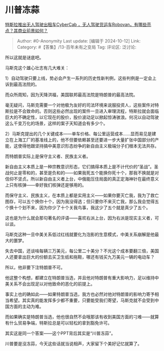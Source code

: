 # 川普冻蒜
[特斯拉推出无人驾驶出租车CyberCab ，无人驾驶货运车Robovan，有哪些亮点？其商业前景如何？](https://www.zhihu.com/question/814299278/answer/4829084980)

> Author: #0-Anonymity
> Last update: [编辑于 2024-10-12]
> Link:
> Category: #【答集】/13-百年未有之变局 
> Tag: 
> 评论区:
> 泛讨论:

所以这就是谜底吧。

马斯克这个雄心壮志有几大难关：

1）自动驾驶只要上线，势必会产生一系列的历史性新判例，这些判例是一定会上诉到最高法院的。

而众所周知，因为天降洪福，美国联邦最高法院是特朗普的最高法院。

毫无疑问，马斯克需要一个对他极为友好的司法环境来说服投资人，这些案件对特斯拉是不会致命的。否则这些必然出现的案件一旦进入审理流程，特斯拉就会面临巨大的不确定性，以它现在的股价，股价波动足以掀起惊涛骇浪。何况以自动驾驶这么千变万化的场景，这样的案子天知道会有多少个。

2）马斯克提出的几个关键成本——单车价格、每公里运营成本……显而易见是建立在上海工厂的基准线上的，他不但要依赖甚至还要进一步大量扩张中国部分的产能，这使得他跟坚持搞中美意识形态纷争的新自由主义极端分子们根本无法共存。

而特朗普实际上是保守主义者、民族主义者。

新自由主义本质上是一种宗教意识形态，它们搞得本质上是不计代价的“圣战”。圣战何止是零和的，甚至是负和的——如果我死五个能换你死十个，那我不换就是对信仰不坚贞。所以新自由主义者上台，中俄能压住局面的真正定海神针在最终意义上只有核弹——幸好我们核弹还是够用的。

而保守主义、民族主义，在本质上都是实用主义——如果你要灭亡我，我为了救亡图存，可以五个换你十个，因为我没得选；但只要你不来灭亡我，那么我会觉得五个换十个划不来，因为你少了十个关我鸟事，我这少了五个就是真少了五个。

这也是为什么就会那句著名的评语——喜欢右派上台，因为右派是现实主义者，可以谈。

马斯克这种一旦中美关系低过红线就要化为泡影的生意模式，中美关系崩解是他最大的噩梦。

失去中国，还谈啥每辆三万美元，每公里二十美分？不光这个成本要翻三倍，美国人还要拿出巨大的份额去买卫生纸和拖鞋，哪还有钱买九万美元一辆的电动车？

所以，他非要下注特朗普不可。

他这整个构想，都建立在特朗普当选，并且他对特朗普有重大影响力，足以维持中美关系不会出现足以对他致命的恶化的前提上。

事实上也的确如此——如果特朗普当选，我方也必然对他对特朗普的影响力寄予相当希望。其实真的能发挥多少都不重要，只要能受我们寄望，马斯克就不会受到中国方面的主动为难。

而如果确实是特朗普当选，他也很自然不会哦那该有收到美国方面的刁难——就算有什么贸易争端，特斯拉总是可以轻松的拿到豁免许可。

其实这是同一个答案——这个PPT背后其实是“川普冻蒜”。

川普要是没冻蒜，今天这些话就当说相声，大家留下个美好记忆就算了。